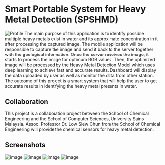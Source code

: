 # Smart Portable System for Heavy Metal Detection (SPSHMD)
![Profile](https://user-images.githubusercontent.com/104119062/179694350-5e294dfe-c5e0-43fb-ad13-58292ec6bcc7.png)
The main purpose of this application is to identify possible multiple heavy metals exist in water and its approximate concentration in it after processing the captured image. The mobile application will be responsible to capture the image and send it back to the server together with the geological information. Once the server receives the image, it starts to process the image for optimum RGB values. Then, the optimized image will be processed by the Heavy Metal Detection Model which uses deep learning to achieve fast and accurate results. Dashboard will display the data uploaded by user as well as monitor the data from other station. The outcome of this project is a smart system that will help the user to get accurate results in identifying the heavy metal presents in water.
## Collaboration
This project is a collaboration project between the School of Chemical Engineering and the School of Computer Sciences, University Sains Malaysia. Assoc. Professor Dr. Low Siew Chun from the School of Chemical Engineering will provide the chemical sensors for heavy metal detection.
## Screenshots
![image](https://user-images.githubusercontent.com/104119062/177941900-29c92281-b5e4-4148-b623-6835c50d5f14.png)
![image](https://user-images.githubusercontent.com/104119062/177941922-4f2e3418-96c2-4fa4-ae29-60e9c2ba9e9d.png)
![image](https://user-images.githubusercontent.com/104119062/177941933-d7dce438-6c7e-4da4-a256-80a6c3e43e39.png)
![image](https://user-images.githubusercontent.com/104119062/177942285-0f89865c-c283-4527-90f4-20cc06bc7e67.png)
